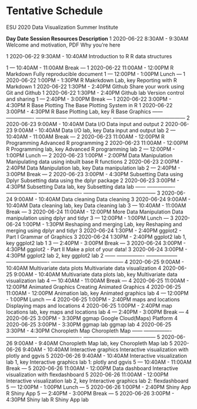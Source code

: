 # Tentative Schedule
ESU 2020  Data Visualization Summer Institute




**Day   Date    Session          Resources        Description**
1 2020-06-22 8:30AM - 9:30AM Welcome and motivation, PDF Why you’re here 

1 2020-06-22 9:30AM - 10:40AM Introduction to R R data structures 

1 — 10:40AM - 11:00AM Break — 
1 2020-06-22 11:00AM - 12:00PM R Markdown Fully reproducible document 
1 — 12:00PM - 1:00PM Lunch — 
1 2020-06-22 1:00PM - 1:30PM R Makrkdown Lab, key Reporting with R Markdown 
1 2020-06-22 1:30PM - 2:40PM Github Share your work using Git and Github 
1 2020-06-22 1:30PM - 2:40PM Github lab Version control and sharing 
1 — 2:40PM - 3:00PM Break — 
1 2020-06-22 3:00PM - 4:30PM R Base Plotting The Base Plotting System in R 
1 2020-06-22 3:00PM - 4:30PM R Base Plotting Lab, key R Base Graphics 
—— —————- —————— ————————- —————————————— 
2 2020-06-23 9:00AM - 10:40AM Data I/O Data input and output 
2 2020-06-23 9:00AM - 10:40AM Data I/O lab, key Data input and output lab 
2 — 10:40AM - 11:00AM Break — 
2 2020-06-23 11:00AM - 12:00PM R Programming Advanced R programming 
2 2020-06-23 11:00AM - 12:00PM R Programming lab, key Advanced R programming lab 
2 — 12:00PM - 1:00PM Lunch — 
2 2020-06-23 1:00PM - 2:00PM Data Manipulation Manipulating data using inbuilt base R functions 
2 2020-06-23 2:00PM - 2:40PM Data Manipulation lab, key Data manipulation lab 
2 — 2:40PM - 3:00PM Break — 
2 2020-06-23 3:00PM - 4:30PM Subsetting Data using Dplyr Subsetting data using the dplyr package 
2 2020-06-23 3:00PM - 4:30PM Subsetting Data lab, key Subsetting data lab 
—— —————- —————— ————————- —————————————— 
3 2020-06-24 9:00AM - 10:40AM Data cleaning Data cleaning 
3 2020-06-24 9:00AM - 10:40AM Data cleaning lab, key Data cleaning lab 
3 — 10:40AM - 11:00AM Break — 
3 2020-06-24 11:00AM - 12:00PM More Data Manipulation Data manipulation using dplyr and tidyr 
3 — 12:00PM - 1:00PM Lunch — 
3 2020-06-24 1:00PM - 1:30PM Reshaping and merging Lab, key Reshaping and merging using dplyr and tidyr 
3 2020-06-24 1:30PM - 2:40PM ggplot2 - Part I Grammar of Graphics 
3 2020-06-24 1:30PM - 2:40PM ggplot2 lab 1, key ggplot2 lab 1 
3 — 2:40PM - 3:00PM Break — 
3 2020-06-24 3:00PM - 4:30PM ggplot2 - Part II Make a plot of your data! 
3 2020-06-24 3:00PM - 4:30PM ggplot2 lab 2, key ggplot2 lab 2 
—— —————- —————— ————————- —————————————— 
4 2020-06-25 9:00AM - 10:40AM Multivariate data plots Multivariate data visualization 
4 2020-06-25 9:00AM - 10:40AM Multivariate data plots lab, key Multivariate data visualization lab 
4 — 10:40AM - 11:00AM Break — 
4 2020-06-25 11:00AM - 12:00PM Animated Graphics Creating Animated Graphics 
4 2020-06-25 11:00AM - 12:00PM Animation lab, key Animated graphics lab 
4 — 12:00PM - 1:00PM Lunch — 
4 2020-06-25 1:00PM - 2:40PM maps and locations Displaying maps and locations 
4 2020-06-25 1:00PM - 2:40PM map locations lab, key maps and locations lab 
4 — 2:40PM - 3:00PM Break — 
4 2020-06-25 3:00PM - 3:30PM ggmap Google Cloud(Maps) Platform 
4 2020-06-25 3:00PM - 3:30PM ggmap lab ggmap lab 
4 2020-06-25 3:30PM - 4:30PM Choropleth Map Choropleth Map 
—— —————- —————— ————————- —————————————— 
5 2020-06-26 9:00AM - 9:40AM Choropleth Map lab, key Choropleth Map lab 
5 2020-06-26 9:40AM - 10:40AM Interactive graphics Interactive visualization with plotly and ggvis 
5 2020-06-26 9:40AM - 10:40AM Interactive visualization lab 1, key Interactive graphics lab 1: plotly and ggvis 
5 — 10:40AM - 11:00AM Break — 
5 2020-06-26 11:00AM - 12:00PM Data dashboard Interactive visualization with flexdashboard 
5 2020-06-26 11:00AM - 12:00PM Interactive visualization lab 2, key Interactive graphics lab 2: flexdashboard 
5 — 12:00PM - 1:00PM Lunch — 
5 2020-06-26 1:00PM - 2:40PM Shiny App R Shiny App 
5 — 2:40PM - 3:00PM Break — 
5 2020-06-26 3:00PM - 4:30PM Shiny lab R Shiny App lab 
